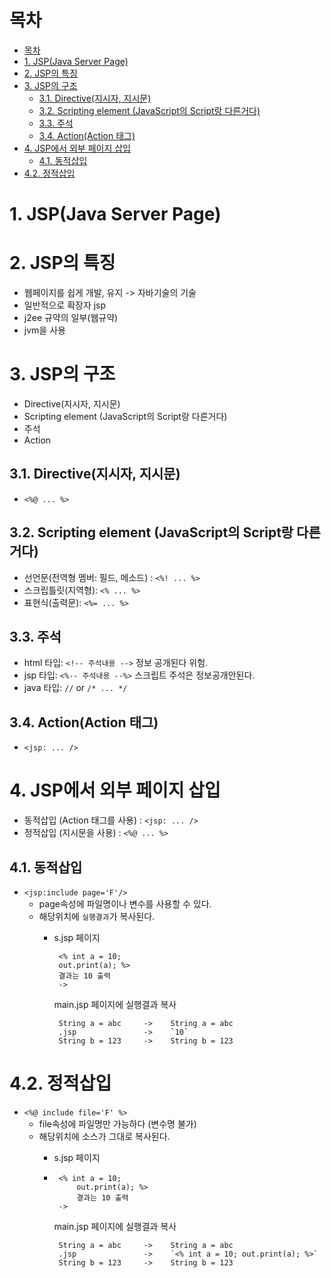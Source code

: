# 목차

- [목차](#목차)
- [1. JSP(Java Server Page)](#1-jspjava-server-page)
- [2. JSP의 특징](#2-jsp의-특징)
- [3. JSP의 구조](#3-jsp의-구조)
  - [3.1. Directive(지시자, 지시문)](#31-directive지시자-지시문)
  - [3.2. Scripting element (JavaScript의 Script랑 다른거다)](#32-scripting-element-javascript의-script랑-다른거다)
  - [3.3. 주석](#33-주석)
  - [3.4. Action(Action 태그)](#34-actionaction-태그)
- [4. JSP에서 외부 페이지 삽입](#4-jsp에서-외부-페이지-삽입)
  - [4.1. 동적삽입](#41-동적삽입)
- [4.2. 정적삽입](#42-정적삽입)


# 1. JSP(Java Server Page)

# 2. JSP의 특징

- 웹페이지를 쉽게 개발, 유지 -> 자바기술의 기술
- 일반적으로 확장자 jsp
- j2ee 규약의 일부(웹규약)
- jvm을 사용

# 3. JSP의 구조

- Directive(지시자, 지시문)
- Scripting element (JavaScript의 Script랑 다른거다)
- 주석
- Action

## 3.1. Directive(지시자, 지시문) 

- `<%@ ... %>`

## 3.2. Scripting element (JavaScript의 Script랑 다른거다)

- 선언문(전역형 멤버: 필드, 메소드) : `<%! ... %> `
- 스크립틀릿(지역형): `<% ... %>`
- 표현식(출력문): `<%= ... %>`

## 3.3. 주석

- html 타입: `<!-- 주석내용 -->` 정보 공개된다 위험.
- jsp 타입: `<%-- 주석내용 --%>` 스크립트 주석은 정보공개안된다.
- java 타입: `//` or `/* ... */`

## 3.4. Action(Action 태그)

- `<jsp: ... />`

# 4. JSP에서 외부 페이지 삽입

- 동적삽입 (Action 태그를 사용) : `<jsp: ... />`
- 정적삽입 (지시문을 사용) : `<%@ ... %>`

## 4.1. 동적삽입

- `<jsp:include page='F'/>`
  - page속성에 파일명이나 변수를 사용할 수 있다.   
  - 해당위치에 `실행결과`가 복사된다.
     - s.jsp 페이지
           
            <% int a = 10;
            out.print(a); %>
            결과는 10 출력
            ->

       main.jsp 페이지에 실행결과 복사

            String a = abc     ->    String a = abc
            .jsp               ->    `10`
            String b = 123     ->    String b = 123

# 4.2. 정적삽입

- `<%@ include file='F' %>`
  - file속성에 파일명만 가능하다 (변수명 불가)
  - 해당위치에 소스가 그대로 복사된다.
     - s.jsp 페이지
     - 
            <% int a = 10;
                out.print(a); %>
                결과는 10 출력
            -> 

       main.jsp 페이지에 실행결과 복사
       
            String a = abc     ->    String a = abc
            .jsp               ->    `<% int a = 10; out.print(a); %>`
            String b = 123     ->    String b = 123
        